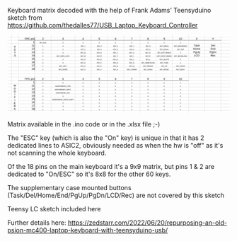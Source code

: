 Keyboard matrix decoded with the help of Frank Adams' Teensyduino sketch from https://github.com/thedalles77/USB_Laptop_Keyboard_Controller


![MC400 keyboard matrix](https://github.com/zedstarr/MC400_ROM/raw/main/hardware/keyboard/Screenshot%20from%202022-08-23%2015-29-46.png)

Matrix available in the .ino code or in the .xlsx file ;-) 

The "ESC" key (which is also the "On" key) is unique in that it has 2 dedicated lines to ASIC2, obviously needed as when the hw is "off" as it's not scanning the whole keyboard.

Of the 18 pins on the main keyboard it's a 9x9 matrix, but pins 1 & 2 are dedicated to "On/ESC" so it's 8x8 for the other 60 keys.

The supplementary case mounted buttons (Task/Del/Home/End/PgUp/PgDn/LCD/Rec) are not covered by this sketch

Teensy LC sketch included here

Further details here: https://zedstarr.com/2022/06/20/repurposing-an-old-psion-mc400-laptop-keyboard-with-teensyduino-usb/

